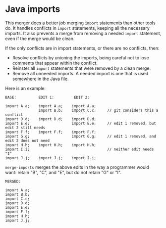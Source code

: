 # Java imports

This merger does a better job merging `import` statements than other tools do.
It handles conflicts in `import` statements, keeping all the necessary imports.
It also prevents a merge from removing a needed `import` statement, even if the
merge would be clean.

If the only conflicts are in import statements, or there are no conflicts, then:
 * Resolve conflicts by unioning the imports, being careful not to
   lose comments that appear within the conflict.
 * Reinster all `import` statements that were removed by a clean
   merge.
 * Remove all unneeded imports.  A needed import is one that is used
   somewhere in the Java file.

Here is an example:

```
BASE:          EDIT 1:         EDIT 2:

import A.a;    import A.a;    import A.a;
               import B.b;    import C.c;     // git considers this a conflict
import D.d;    import D.d;    import D.d;
import E.e;                   import E.e;     // edit 1 removed, but edit 2 still needs
import F.f;    import F.f;    import F.f;
import G.g;                   import G.g;     // edit 1 removed, and edit 2 does not need
import H.h;    import H.h;    import H.h;
import I.i;                                   // neither edit needs "I"
import J.j;    import J.j;    import J.j;
```

`merge-imports` merges the above edits in the way a programmer would want:
retain "B", "C", and "E", but do not retain "G" or "I".

```
MERGED:

import A.a;
import B.b;
import C.c;
import D.d;
import E.e;
import F.f;
import H.h;
import J.j;
```
